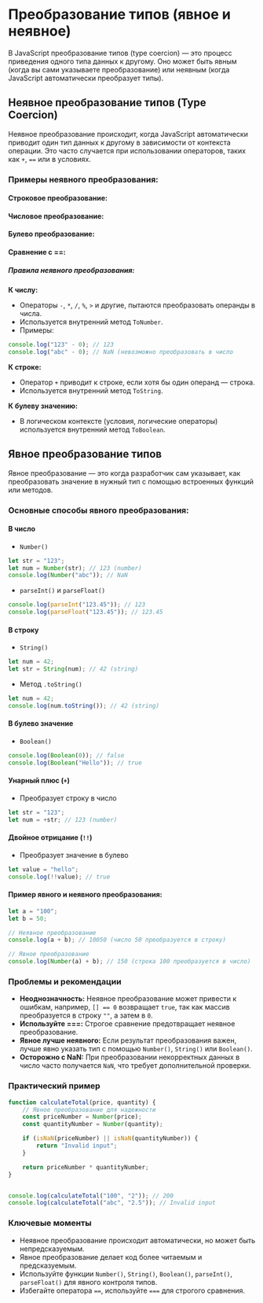 # Преобразование типов (явное и неявное)

В JavaScript преобразование типов (type coercion) — это процесс приведения одного типа данных к другому. Оно может быть
явным (когда вы сами указываете преобразование) или неявным (когда JavaScript автоматически преобразует типы).

## Неявное преобразование типов (Type Coercion)

Неявное преобразование происходит, когда JavaScript автоматически приводит один тип данных к другому в зависимости от
контекста операции. Это часто случается при использовании операторов, таких как `+`, `==` или в условиях.

### Примеры неявного преобразования:

#### Строковое преобразование:

#### Числовое преобразование:

#### Булево преобразование:

#### Сравнение с ==:

##### Правила неявного преобразования:

**К числу:**

* Операторы `-`, `*`, `/`, `%`, `>` и другие, пытаются преобразовать операнды в числа.
* Используется внутренний метод `ToNumber`.
* Примеры:

```js
console.log("123" - 0); // 123
console.log("abc" - 0); // NaN (невозможно преобразовать в число
```

**К строке:**

* Оператор `+` приводит к строке, если хотя бы один операнд — строка.
* Используется внутренний метод `ToString`.

**К булеву значению:**

* В логическом контексте (условия, логические операторы) используется внутренний метод `ToBoolean`.

## Явное преобразование типов

Явное преобразование — это когда разработчик сам указывает, как преобразовать значение в нужный тип с помощью встроенных
функций или методов.

### Основные способы явного преобразования:

#### В число

* `Number()`

```js
let str = "123";
let num = Number(str); // 123 (number)
console.log(Number("abc")); // NaN
```

* `parseInt()` и `parseFloat()`

```js
console.log(parseInt("123.45")); // 123
console.log(parseFloat("123.45")); // 123.45
```

#### В строку

* `String()`

```js
let num = 42;
let str = String(num); // 42 (string)
```

* Метод `.toString()`

```js
let num = 42;
console.log(num.toString()); // 42 (string)
```

#### В булево значение

* `Boolean()`

```js
console.log(Boolean(0)); // false
console.log(Boolean("Hello")); // true
```

#### Унарный плюс (`+`)

* Преобразует строку в число

```js
let str = "123";
let num = +str; // 123 (number)
```

#### Двойное отрицание (`!!`)

* Преобразует значение в булево

```js
let value = "hello";
console.log(!!value); // true
```

#### Пример явного и неявного преобразования:

```js
let a = "100";
let b = 50;

// Неявное преобразование
console.log(a + b); // 10050 (число 50 преобразуется в строку)

// Явное преобразование
console.log(Number(a) + b); // 150 (строка 100 преобразуется в число)
```

### Проблемы и рекомендации

* **Неоднозначность:** Неявное преобразование может привести к ошибкам, например, `[] == 0` возвращает `true`, так как
  массив преобразуется в строку `""`, а затем в `0`.
* **Используйте ===:** Строгое сравнение предотвращает неявное преобразование.
* **Явное лучше неявного:** Если результат преобразования важен, лучше явно указать тип с помощью `Number()`, `String()`
  или `Boolean()`.
* **Осторожно с NaN:** При преобразовании некорректных данных в число часто получается `NaN`, что требует дополнительной
  проверки.

### Практический пример

```js
function calculateTotal(price, quantity) {
    // Явное преобразование для надежности
    const priceNumber = Number(price);
    const quantityNumber = Number(quantity);

    if (isNaN(priceNumber) || isNaN(quantityNumber)) {
        return "Invalid input";
    }

    return priceNumber * quantityNumber;
}


console.log(calculateTotal("100", "2")); // 200
console.log(calculateTotal("abc", "2.5")); // Invalid input
```

### Ключевые моменты

* Неявное преобразование происходит автоматически, но может быть непредсказуемым.
* Явное преобразование делает код более читаемым и предсказуемым.
* Используйте функции `Number()`, `String()`, `Boolean()`, `parseInt()`, `parseFloat()` для явного контроля типов.
* Избегайте оператора `==`, используйте `===` для строгого сравнения.